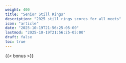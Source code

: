 ```yaml
---
weight: 400
title: "Senior Still Rings"
description: "2025 still rings scores for all meets"
icon: "article"
date: "2025-10-19T21:56:25-05:00"
lastmod: "2025-10-19T21:56:25-05:00"
draft: false
toc: true
---
```


{{< bonus >}}